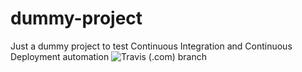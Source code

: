 # dummy-project
Just a dummy project to test Continuous Integration and Continuous Deployment automation
![Travis (.com) branch](https://img.shields.io/travis/com/2105624/dummy-project/master?label=Build%20Master)
